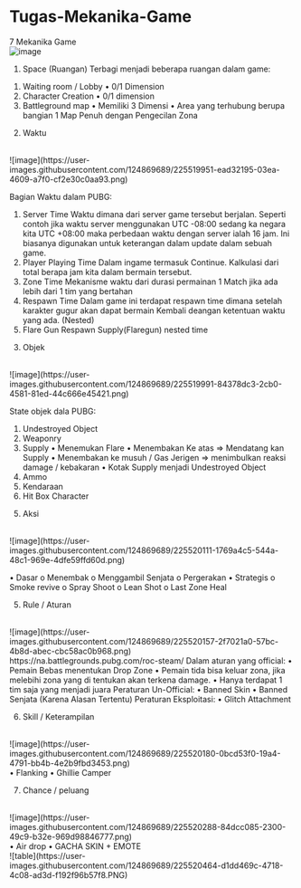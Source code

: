 # Tugas-Mekanika-Game
7 Mekanika Game
</br>
![image](https://user-images.githubusercontent.com/124869689/225519885-42029059-41a1-492b-a82d-8efccdf8ff06.png)
</br>
1.	Space (Ruangan)
Terbagi menjadi beberapa ruangan dalam game:
1)	Waiting room / Lobby
•	0/1 Dimension
2)	Character Creation 
•	0/1 dimension
3)	Battleground map
•	Memiliki 3 Dimensi
•	Area yang terhubung berupa bangian 1 Map Penuh dengan Pengecilan Zona

2.	Waktu
</br>
 ![image](https://user-images.githubusercontent.com/124869689/225519951-ead32195-03ea-4609-a7f0-cf2e30c0aa93.png)

Bagian Waktu dalam PUBG:
1)	Server Time
Waktu dimana dari server game tersebut berjalan. Seperti contoh jika waktu server menggunakan UTC -08:00 sedang ka negara kita UTC +08:00 maka perbedaan waktu dengan server ialah 16 jam. Ini biasanya digunakan untuk keterangan dalam update dalam sebuah game.
2)	Player Playing Time
Dalam ingame termasuk Continue. Kalkulasi dari total berapa jam kita dalam bermain tersebut.
3)	Zone Time
Mekanisme waktu dari durasi permainan 1 Match jika ada lebih dari 1 tim yang bertahan
4)	Respawn Time
Dalam game ini terdapat respawn time dimana setelah karakter gugur akan dapat bermain Kembali deangan ketentuan waktu yang ada. (Nested)
5)	Flare Gun Respawn
Supply(Flaregun) nested time

3.	Objek
</br>
 ![image](https://user-images.githubusercontent.com/124869689/225519991-84378dc3-2cb0-4581-81ed-44c666e45421.png)

State objek dala PUBG:
1)	Undestroyed Object
2)	Weaponry
3)	Supply
•	Menemukan Flare
•	Menembakan Ke atas => Mendatang kan Supply 
•	Menembakan ke musuh / Gas Jerigen => menimbulkan reaksi damage / kebakaran
•	Kotak Supply menjadi Undestroyed Object
4)	Ammo
5)	Kendaraan
6)	Hit Box Character

5.	Aksi
</br>
![image](https://user-images.githubusercontent.com/124869689/225520111-1769a4c5-544a-48c1-969e-4dfe59ffd60d.png)

•	Dasar
o	Menembak
o	Menggambil Senjata
o	Pergerakan
•	Strategis
o	Smoke revive
o	Spray Shoot
o	Lean Shot
o	Last Zone Heal

5.	Rule /  Aturan
</br>
![image](https://user-images.githubusercontent.com/124869689/225520157-2f7021a0-57bc-4b8d-abec-cbc58ac0b968.png)
</br>
https://na.battlegrounds.pubg.com/roc-steam/
Dalam aturan yang official:
•	Pemain Bebas menentukan Drop Zone
•	Pemain tida bisa keluar zona, jika melebihi zona yang di tentukan akan terkena damage.
•	Hanya terdapat 1 tim saja yang menjadi juara
Peraturan Un-Official:
•	Banned Skin
•	Banned Senjata (Karena Alasan Tertentu)
Peraturan Eksploitasi:
•	Glitch Attachment

6.	Skill / Keterampilan
</br>
 ![image](https://user-images.githubusercontent.com/124869689/225520180-0bcd53f0-19a4-4791-bb4b-4e2b9fbd3453.png)
</br>
•	Flanking
•	Ghillie Camper

7.	Chance / peluang
</br>
![image](https://user-images.githubusercontent.com/124869689/225520288-84dcc085-2300-49c9-b32e-969d98846777.png)
</br>
•	Air drop
•	GACHA SKIN + EMOTE
</br>
![table](https://user-images.githubusercontent.com/124869689/225520464-d1dd469c-4718-4c08-ad3d-f192f96b57f8.PNG)

